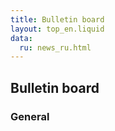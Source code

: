 ```yaml
---
title: Bulletin board
layout: top_en.liquid
data:
  ru: news_ru.html
---
```


## Bulletin board

### General
